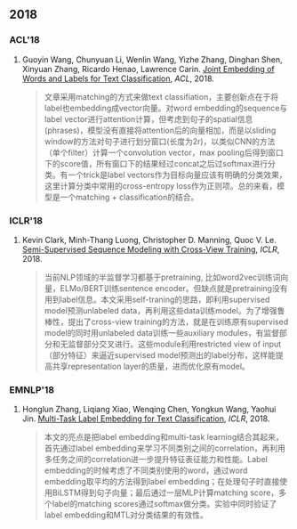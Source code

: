## 2018


### ACL'18

1. Guoyin Wang, Chunyuan Li, Wenlin Wang, Yizhe Zhang, Dinghan Shen, Xinyuan Zhang, Ricardo Henao, Lawrence Carin. [Joint Embedding of Words and Labels for Text Classification](http://people.ee.duke.edu/~lcarin/acl2018_Guoyin.pdf), *ACL*, 2018.

   > 文章采用matching的方式来做text classifiation，主要创新点在于将label也embedding成vector向量。对word embedding的sequence与label vector进行attention计算，但考虑到句子的spatial信息(phrases)，模型没有直接将attention后的向量相加，而是以sliding window的方法对句子进行划分窗口(长度为2r)，以类似CNN的方法（单个filter）计算一个convolution vector，max pooling后得到窗口下的score值，所有窗口下的结果经过concat之后过softmax进行分类。有一个trick是label vectors作为目标向量应该有明确的分类效果，这里计算分类中常用的cross-entropy loss作为正则项。总的来看，模型是一个matching + classification的结合。

### ICLR'18

1. Kevin Clark, Minh-Thang Luong, Christopher D. Manning, Quoc V. Le. [Semi-Supervised Sequence Modeling with Cross-View Training](https://arxiv.org/pdf/1809.08370), *ICLR*, 2018.

   > 当前NLP领域的半监督学习都基于pretraining, 比如word2vec训练词向量，ELMo/BERT训练sentence encoder。但缺点就是pretraining没有用到label信息。本文采用self-traning的思路，即利用supervised model预测unlabeled data，再利用这些data训练model。为了增强鲁棒性，提出了cross-view training的方法，就是在训练原有supervised model的同时用unlabeled data训练一些auxiliary modules，有监督部分和无监督部分交叉进行。这些module利用restricted view of input（部分特征）来逼近supervised model预测出的label分布，这样能提高共享representation layer的质量，进而优化原有model。

### EMNLP'18

1. Honglun Zhang, Liqiang Xiao, Wenqing Chen, Yongkun Wang, Yaohui Jin. [Multi-Task Label Embedding for Text Classification](https://arxiv.org/abs/1710.07210), *ICLR*, 2018.

   > 本文的亮点是把label embedding和multi-task learning结合其起来，首先通过label embedding来学习不同类别之间的correlation，再利用多任务之间的correlation进一步提升特征表征能力和性能。Label embedding的时候考虑了不同类别使用的word，通过word embedding取平均的方法得到label embedding；在处理句子时直接使用BiLSTM得到句子向量；最后通过一层MLP计算matching score，多个label的matching scores通过softmax做分类。实验中同时验证了label embedding和MTL对分类结果的有效性。

